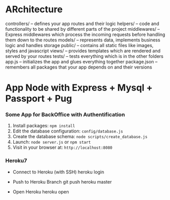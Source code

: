 # ARchitecture

controllers/ – defines your app routes and their logic
helpers/ – code and functionality to be shared by different parts of the project
middlewares/ – Express middlewares which process the incoming requests before handling them down to the routes
models/ – represents data, implements business logic and handles storage
public/ – contains all static files like images, styles and javascript
views/ – provides templates which are rendered and served by your routes
tests/ – tests everything which is in the other folders
app.js – initializes the app and glues everything together
package.json – remembers all packages that your app depends on and their versions


# App Node with Express + Mysql + Passport + Pug  

### Some App for BackOffice with Authentification

1. Install packages: `npm install`
2. Edit the database configuration: `config/database.js`
3. Create the database schema: `node scripts/create_database.js`
4. Launch: `node server.js` or `npm start`
5. Visit in your browser at: `http://localhost:8080`


### Heroku7

* Connect to Heroku (with SSH)
   heroku login

* Push to Heroku Branch
	git push heroku master
	
* Open Heroku
	 heroku open 